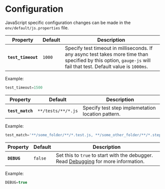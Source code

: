 # Configuration

JavaScript specific configuration changes can be made in the `env/default/js.properties` file.

| Property                 | Default      |  Description                                                                     |
|--------------------------|--------------|----------------------------------------------------------------------------------|
| **`test_timeout`**       | `1000`       | Specify test timeout in milliseconds. If any async test takes more time than specified by this option, `gauge-js` will fail that test. Default value is `1000ms`.|

Example:

```js
test_timeout=1500
```

| Property         | Default            |  Description                                     |
|------------------|--------------------|--------------------------------------------------|
| **`test_match`** | `**/tests/**/*.js` | Specify test step implemetation location pattern.|

Example:

```js
test_match='**/some_folder/**/*.test.js, **/some_other_folder/**/*.steps.ts'
```

| Property                 | Default      |  Description                                                                                     |
|--------------------------|--------------|--------------------------------------------------------------------------------------------------|
| **`DEBUG`**              | `false`      | Set this to `true` to start with the debugger. Read [Debugging](#debugging) for more information.|

Example:

```js
DEBUG=true
```
